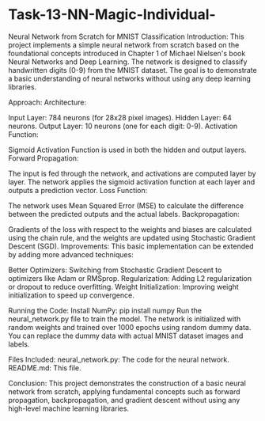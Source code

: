 # Task-13-NN-Magic-Individual-
Neural Network from Scratch for MNIST Classification
Introduction:
This project implements a simple neural network from scratch based on the foundational concepts introduced in Chapter 1 of Michael Nielsen's book Neural Networks and Deep Learning. The network is designed to classify handwritten digits (0-9) from the MNIST dataset. The goal is to demonstrate a basic understanding of neural networks without using any deep learning libraries.

Approach:
Architecture:

Input Layer: 784 neurons (for 28x28 pixel images).
Hidden Layer: 64 neurons.
Output Layer: 10 neurons (one for each digit: 0-9).
Activation Function:

Sigmoid Activation Function is used in both the hidden and output layers.
Forward Propagation:

The input is fed through the network, and activations are computed layer by layer. The network applies the sigmoid activation function at each layer and outputs a prediction vector.
Loss Function:

The network uses Mean Squared Error (MSE) to calculate the difference between the predicted outputs and the actual labels.
Backpropagation:

Gradients of the loss with respect to the weights and biases are calculated using the chain rule, and the weights are updated using Stochastic Gradient Descent (SGD).
Improvements:
This basic implementation can be extended by adding more advanced techniques:

Better Optimizers: Switching from Stochastic Gradient Descent to optimizers like Adam or RMSprop.
Regularization: Adding L2 regularization or dropout to reduce overfitting.
Weight Initialization: Improving weight initialization to speed up convergence.

Running the Code:
Install NumPy:
pip install numpy
Run the neural_network.py file to train the model. The network is initialized with random weights and trained over 1000 epochs using random dummy data. You can replace the dummy data with actual MNIST dataset images and labels.

Files Included:
neural_network.py: The code for the neural network.
README.md: This file.

Conclusion:
This project demonstrates the construction of a basic neural network from scratch, applying fundamental concepts such as forward propagation, backpropagation, and gradient descent without using any high-level machine learning libraries.
